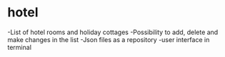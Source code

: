 # hotel
-List of hotel rooms and holiday cottages
-Possibility to add, delete and make changes in the list
-Json files as a repository
-user interface in terminal

